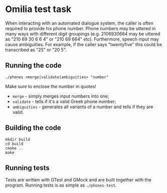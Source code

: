 # Omilia test task

When interacting with an automated dialogue system, the caller is often required to provide his phone number. Phone numbers may be uttered in many ways with different digit groupings (e.g. 2106930664 may be uttered as "210 69 30 6 6 4" or "210 69 664" etc). Furthermore, speech input may cause ambiguities. For example, if the caller says "twentyfive" this could be transcribed as "25" or "20 5".

## Running the code

`./phones <merge|validate|ambiguities> "number"`

Make sure to enclose the number in quotes!

* `merge` - simply merges input numbers into one;
* `validate` - tells if it's a valid Greek phone number;
* `ambiguities` - generates all variants of a number and tells if they are valid.

## Building the code
```
mkdir build
cd build
cmake ..
make
```

## Running tests
Tests are written with GTest and GMock and are built together with the program. Running tests is as simple as `./phones-test`.
